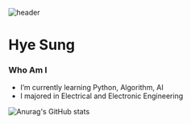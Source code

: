 
![header](https://capsule-render.vercel.app/api?type=waving&color=auto&height=300&section=header&text=Hi%20There!&fontSize=90&animation=fadeIn)

# Hye Sung
### Who Am I
- I’m currently learning Python, Algorithm, AI
- I majored in Electrical and Electronic Engineering


![Anurag's GitHub stats](https://github-readme-stats.vercel.app/api?username=Fortuna3Co&show_icons=true&theme=solarized-light)
